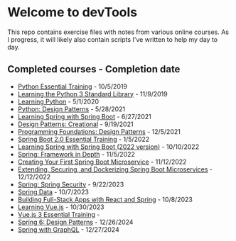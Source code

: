 # Welcome to devTools

This repo contains exercise files with notes from various online courses. As I progress, it will likely also contain scripts I've written to help my day to day.

## Completed courses - Completion date

* [Python Essential Training](https://www.linkedin.com/learning/python-essential-training-2/) - 10/5/2019
* [Learning the Python 3 Standard Library](https://www.linkedin.com/learning/learning-the-python-3-standard-library) - 11/9/2019
* [Learning Python](https://www.linkedin.com/learning/learning-python-2/) - 5/1/2020
* [Python: Design Patterns](https://www.linkedin.com/learning/python-design-patterns) - 5/28/2021
* [Learning Spring with Spring Boot](https://www.linkedin.com/learning/learning-spring-with-spring-boot-2) - 6/27/2021
* [Design Patterns: Creational](https://www.linkedin.com/learning/design-patterns-creational) - 9/19/2021
* [Programming Foundations: Design Patterns](https://www.linkedin.com/learning/programming-foundations-design-patterns-2) - 12/5/2021
* [Spring Boot 2.0 Essential Training](https://www.linkedin.com/learning/spring-boot-2-0-essential-training-2) - 1/5/2022
* [Learning Spring with Spring Boot (2022 version)](https://www.linkedin.com/learning/learning-spring-with-spring-boot-13886371) - 10/10/2022
* [Spring: Framework in Depth](https://www.linkedin.com/learning/spring-framework-in-depth-2) - 11/5/2022
* [Creating Your First Spring Boot Microservice](https://www.linkedin.com/learning/creating-your-first-spring-boot-microservice) - 11/12/2022
* [Extending, Securing, and Dockerizing Spring Boot Microservices](https://www.linkedin.com/learning/extending-securing-and-dockerizing-spring-boot-microservices/elevate-a-microservice) - 12/12/2022
* [Spring: Spring Security](https://www.linkedin.com/learning/spring-spring-security-15832928) - 9/22/2023
* [Spring Data](https://www.linkedin.com/learning/spring-data/diving-into-spring-data) - 10/7/2023
* [Building Full-Stack Apps with React and Spring](https://www.linkedin.com/learning/building-full-stack-apps-with-react-and-spring) - 10/8/2023
* [Learning Vue.js](https://www.linkedin.com/learning/learning-vue-js-8602681) - 10/30/2023
* [Vue.js 3 Essential Training](https://www.linkedin.com/learning/vue-js-3-essential-training) - 
* [Spring 6: Design Patterns](https://www.linkedin.com/learning/spring-6-design-patterns) - 12/26/2024
* [Spring with GraphQL](https://www.linkedin.com/learning/spring-with-graphql/building-a-graphql-api-with-spring-boot) - 12/27/2024
